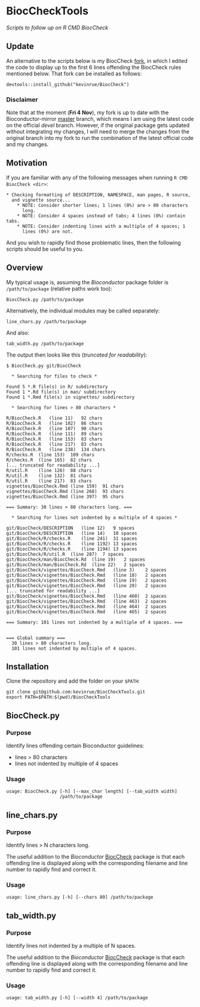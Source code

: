 # BiocCheckTools
_Scripts to follow up on R CMD BiocCheck_

## Update

An alternative to the scripts below is my BiocCheck
[fork](https://github.com/kevinrue/BiocCheck),
in which I edited the code to display up to the first 6 lines
offending the BiocCheck rules mentioned below.
That fork can be installed as follows:

```
devtools::install_github("kevinrue/BiocCheck")
```

### Disclaimer

Note that at the moment (**Fri 4 Nov**), my fork is up to date with the
Bioconductor-mirror
[master](https://github.com/Bioconductor-mirror/BiocCheck/network)
branch, which means I am using the latest code on the official _devel_
branch. However, if the original package gets updated without
integrating my changes, I will need to merge the changes from the
original branch into my fork to run the combination of the latest
official code and my changes.

## Motivation

If you are familiar with any of the following messages when running `R CMD BiocCheck <dir>`:

```
* Checking formatting of DESCRIPTION, NAMESPACE, man pages, R source,
  and vignette source...
    * NOTE: Consider shorter lines; 1 lines (0%) are > 80 characters
      long.
    * NOTE: Consider 4 spaces instead of tabs; 4 lines (0%) contain tabs.
    * NOTE: Consider indenting lines with a multiple of 4 spaces; 1
      lines (0%) are not.
```

And you wish to rapidly find those problematic lines, then the
following scripts should be useful to you.

## Overview

My typical usage is, assuming the _Bioconductor_ package folder is
`/path/to/package` (relative paths work too):

```
BiocCheck.py /path/to/package
```

Alternatively, the individual modules may be called separately:

```
line_chars.py /path/to/package
```

And also:

```
tab_width.py /path/to/package
```

The output then looks like this (_truncated for readability_):

```
$ BiocCheck.py git/BiocCheck

  * Searching for files to check *

Found 5 *.R file(s) in R/ subdirectory
Found 1 *.Rd file(s) in man/ subdirectory
Found 1 *.Rmd file(s) in vignettes/ subdirectory

  * Searching for lines > 80 characters *

R/BiocCheck.R	(line 11)	92 chars
R/BiocCheck.R	(line 102)	86 chars
R/BiocCheck.R	(line 107)	90 chars
R/BiocCheck.R	(line 111)	89 chars
R/BiocCheck.R	(line 153)	83 chars
R/BiocCheck.R	(line 217)	83 chars
R/BiocCheck.R	(line 238)	134 chars
R/checks.R	(line 153)	109 chars
R/checks.R	(line 165)	82 chars
[... truncated for readability ...]
R/util.R	(line 126)	88 chars
R/util.R	(line 132)	81 chars
R/util.R	(line 217)	83 chars
vignettes/BiocCheck.Rmd	(line 159)	91 chars
vignettes/BiocCheck.Rmd	(line 268)	93 chars
vignettes/BiocCheck.Rmd	(line 397)	95 chars

=== Summary: 30 lines > 80 characters long. ===

  * Searching for lines not indented by a multiple of 4 spaces *

git/BiocCheck/DESCRIPTION	(line 12)	9 spaces
git/BiocCheck/DESCRIPTION	(line 14)	10 spaces
git/BiocCheck/R/checks.R	(line 241)	31 spaces
git/BiocCheck/R/checks.R	(line 1192)	13 spaces
git/BiocCheck/R/checks.R	(line 1194)	13 spaces
git/BiocCheck/R/util.R	(line 287)	7 spaces
git/BiocCheck/man/BiocCheck.Rd	(line 19)	2 spaces
git/BiocCheck/man/BiocCheck.Rd	(line 22)	2 spaces
git/BiocCheck/vignettes/BiocCheck.Rmd	(line 3)	2 spaces
git/BiocCheck/vignettes/BiocCheck.Rmd	(line 18)	2 spaces
git/BiocCheck/vignettes/BiocCheck.Rmd	(line 19)	2 spaces
git/BiocCheck/vignettes/BiocCheck.Rmd	(line 20)	2 spaces
[... truncated for readability ...]
git/BiocCheck/vignettes/BiocCheck.Rmd	(line 460)	2 spaces
git/BiocCheck/vignettes/BiocCheck.Rmd	(line 463)	2 spaces
git/BiocCheck/vignettes/BiocCheck.Rmd	(line 464)	2 spaces
git/BiocCheck/vignettes/BiocCheck.Rmd	(line 465)	2 spaces

=== Summary: 101 lines not indented by a multiple of 4 spaces. ===


=== Global summary ===
  30 lines > 80 characters long.
  101 lines not indented by multiple of 4 spaces.

```

## Installation

Clone the repository and add the folder on your `$PATH`:

```
git clone git@github.com:kevinrue/BiocCheckTools.git
export PATH=$PATH:$(pwd)/BiocCheckTools
```

## BiocCheck.py

### Purpose

Identify lines offending certain Bioconductor guidelines:

* lines > 80 characters
* lines not indented by multiple of 4 spaces

### Usage

```
usage: BiocCheck.py [-h] [--max_char length] [--tab_width width]
                    /path/to/package
```

## line_chars.py

### Purpose

Identify lines > N characters long.

The useful addition to the _Bioconductor_
[BiocCheck](https://bioconductor.org/packages/release/bioc/html/BiocCheck.html)
package is that each offending line is displayed along with the
corresponding filename and line number to rapidly find and correct it.

### Usage

```
usage: line_chars.py [-h] [--chars 80] /path/to/package
```

## tab_width.py

### Purpose

Identify lines not indented by a multiple of N spaces.

The useful addition to the _Bioconductor_
[BiocCheck](https://bioconductor.org/packages/release/bioc/html/BiocCheck.html)
package is that each offending line is displayed along with the
corresponding filename and line number to rapidly find and correct it.

### Usage

```
usage: tab_width.py [-h] [--width 4] /path/to/package
```
